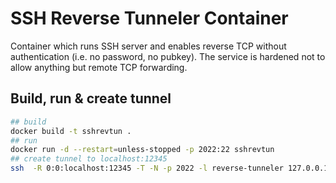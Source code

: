 SSH Reverse Tunneler Container
=============================

Container which runs SSH server and enables reverse TCP without authentication (i.e. no password, no pubkey).
The service is hardened not to allow anything but remote TCP forwarding.

## Build, run & create tunnel

```sh
## build
docker build -t sshrevtun .
## run
docker run -d --restart=unless-stopped -p 2022:22 sshrevtun
## create tunnel to localhost:12345
ssh  -R 0:0:localhost:12345 -T -N -p 2022 -l reverse-tunneler 127.0.0.1
```


